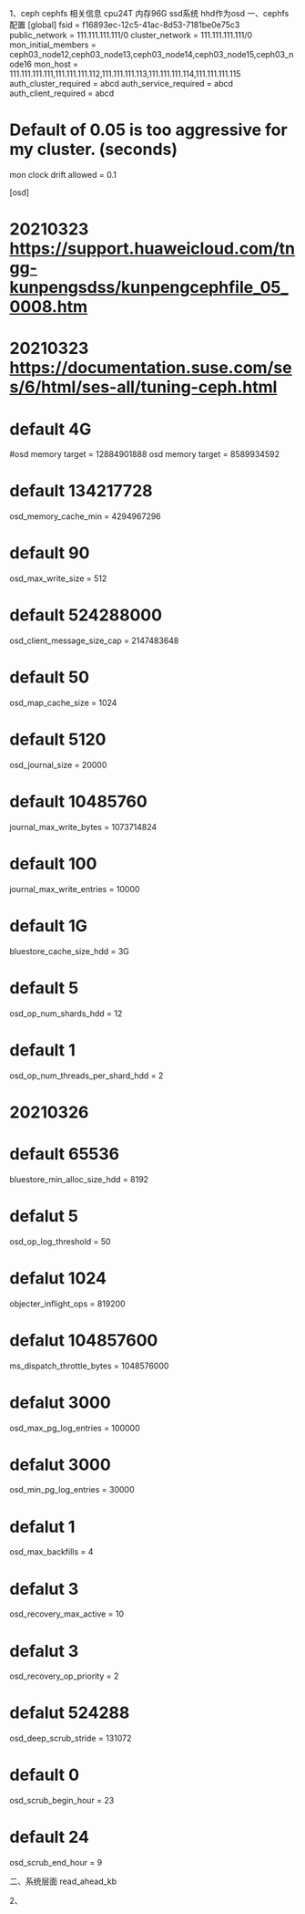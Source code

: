 1、ceph cephfs 相关信息
cpu24T 内存96G ssd系统 hhd作为osd
一、cephfs配置
[global]
fsid = f16893ec-12c5-41ac-8d53-7181be0e75c3
public_network = 111.111.111.111/0
cluster_network = 111.111.111.111/0
mon_initial_members = ceph03_node12,ceph03_node13,ceph03_node14,ceph03_node15,ceph03_node16
mon_host = 111.111.111.111,111.111.111.112,111.111.111.113,111.111.111.114,111.111.111.115
auth_cluster_required = abcd
auth_service_required = abcd
auth_client_required = abcd
# Default of 0.05 is too aggressive for my cluster. (seconds)
mon clock drift allowed = 0.1

[osd]
# 20210323 https://support.huaweicloud.com/tngg-kunpengsdss/kunpengcephfile_05_0008.htm
# 20210323 https://documentation.suse.com/ses/6/html/ses-all/tuning-ceph.html
# default 4G
#osd memory target = 12884901888
osd memory target = 8589934592
# default 134217728
osd_memory_cache_min = 4294967296
# default 90
osd_max_write_size = 512
# default 524288000
osd_client_message_size_cap = 2147483648
# default 50
osd_map_cache_size = 1024
# default 5120
osd_journal_size = 20000
# default 10485760
journal_max_write_bytes = 1073714824
# default 100
journal_max_write_entries = 10000
# default 1G
bluestore_cache_size_hdd = 3G
# default 5
osd_op_num_shards_hdd = 12
# default 1
osd_op_num_threads_per_shard_hdd = 2

# 20210326
# default 65536
bluestore_min_alloc_size_hdd = 8192
# defalut 5
osd_op_log_threshold = 50
# defalut 1024
objecter_inflight_ops = 819200
# defalut 104857600
ms_dispatch_throttle_bytes = 1048576000
# defalut 3000
osd_max_pg_log_entries = 100000
# defalut 3000
osd_min_pg_log_entries = 30000
# defalut 1
osd_max_backfills = 4
# defalut 3
osd_recovery_max_active = 10
# defalut 3
osd_recovery_op_priority = 2
# defalut 524288
osd_deep_scrub_stride = 131072
# default 0
osd_scrub_begin_hour = 23
# default 24
osd_scrub_end_hour = 9

二、系统层面
read_ahead_kb

2、
